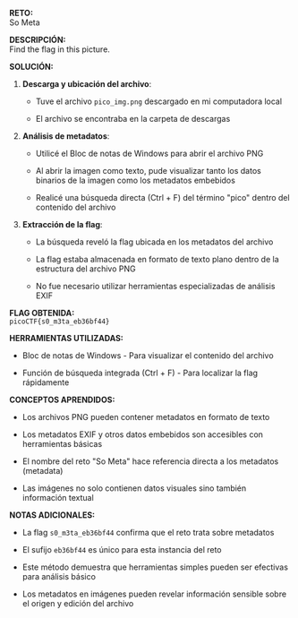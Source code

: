 **RETO:**  
So Meta

**DESCRIPCIÓN:**  
Find the flag in this picture.

**SOLUCIÓN:**

1. **Descarga y ubicación del archivo**:
    
    - Tuve el archivo `pico_img.png` descargado en mi computadora local
        
    - El archivo se encontraba en la carpeta de descargas
        
2. **Análisis de metadatos**:
    
    - Utilicé el Bloc de notas de Windows para abrir el archivo PNG
        
    - Al abrir la imagen como texto, pude visualizar tanto los datos binarios de la imagen como los metadatos embebidos
        
    - Realicé una búsqueda directa (Ctrl + F) del término "pico" dentro del contenido del archivo
        
3. **Extracción de la flag**:
    
    - La búsqueda reveló la flag ubicada en los metadatos del archivo
        
    - La flag estaba almacenada en formato de texto plano dentro de la estructura del archivo PNG
        
    - No fue necesario utilizar herramientas especializadas de análisis EXIF
        

**FLAG OBTENIDA:**  
`picoCTF{s0_m3ta_eb36bf44}`

**HERRAMIENTAS UTILIZADAS:**

- Bloc de notas de Windows - Para visualizar el contenido del archivo
    
- Función de búsqueda integrada (Ctrl + F) - Para localizar la flag rápidamente
    

**CONCEPTOS APRENDIDOS:**

- Los archivos PNG pueden contener metadatos en formato de texto
    
- Los metadatos EXIF y otros datos embebidos son accesibles con herramientas básicas
    
- El nombre del reto "So Meta" hace referencia directa a los metadatos (metadata)
    
- Las imágenes no solo contienen datos visuales sino también información textual
    

**NOTAS ADICIONALES:**

- La flag `s0_m3ta_eb36bf44` confirma que el reto trata sobre metadatos
    
- El sufijo `eb36bf44` es único para esta instancia del reto
    
- Este método demuestra que herramientas simples pueden ser efectivas para análisis básico
    
- Los metadatos en imágenes pueden revelar información sensible sobre el origen y edición del archivo